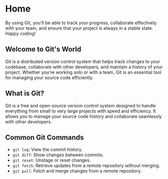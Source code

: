 # Home

By using Git, you'll be able to track your progress, collaborate effectively with your team, and ensure that your project is always in a stable state. Happy coding!

## Welcome to Git's World

Git is a distributed version control system that helps track changes to your codebase, collaborate with other developers, and maintain a history of your project. Whether you're working solo or with a team, Git is an essential tool for managing your source code efficiently.

## What is Git?

Git is a free and open-source version control system designed to handle everything from small to very large projects with speed and efficiency. It allows you to manage your source code history and collaborate seamlessly with other developers.

## Common Git Commands

- `git log`: View the commit history.
- `git diff`: Show changes between commits.
- `git reset`: Unstage or reset changes.
- `git fetch`: Retrieve updates from a remote repository without merging.
- `git pull`: Fetch and merge changes from a remote repository.
